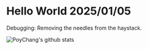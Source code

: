 # Hello World 2025/01/05

Debugging: Removing the needles from the haystack.

![PoyChang's github stats](https://github-readme-stats.vercel.app/api?username=poychang&show_icons=true&theme=dracula)
